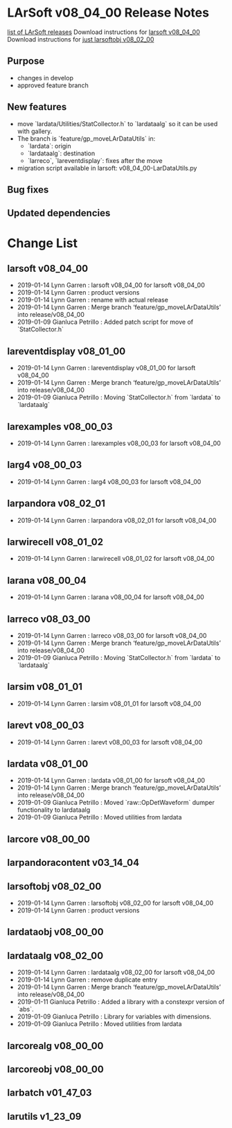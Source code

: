 LArSoft v08_04_00 Release Notes
======================================================================

[list of LArSoft releases](LArSoft_release_list)
Download instructions for [larsoft v08_04_00](http://scisoft.fnal.gov/scisoft/bundles/larsoft/v08_04_00/larsoft-v08_04_00.html)
Download instructions for [just larsoftobj v08_02_00](http://scisoft.fnal.gov/scisoft/bundles/larsoftobj/v08_02_00/larsoftobj-v08_02_00.html)

Purpose
--------------------

-   changes in develop
-   approved feature branch

New features
------------------------------

-   move \`lardata/Utilities/StatCollector.h\` to \`lardataalg\` so it can be used with gallery.
-   The branch is \`feature/gp_moveLArDataUtils\` in:
    -   \`lardata\`: origin
    -   \`lardataalg\`: destination
    -   \`larreco\`, \`lareventdisplay\`: fixes after the move
-   migration script available in larsoft: v08_04_00-LarDataUtils.py

Bug fixes
------------------------

Updated dependencies
----------------------------------------------

Change List
============================

larsoft v08_04_00
------------------------------------------

-   2019-01-14 Lynn Garren : larsoft v08_04_00 for larsoft v08_04_00
-   2019-01-14 Lynn Garren : product versions
-   2019-01-14 Lynn Garren : rename with actual release
-   2019-01-14 Lynn Garren : Merge branch ‘feature/gp_moveLArDataUtils’ into release/v08_04_00
-   2019-01-09 Gianluca Petrillo : Added patch script for move of \`StatCollector.h\`

lareventdisplay v08_01_00
----------------------------------------------------------

-   2019-01-14 Lynn Garren : lareventdisplay v08_01_00 for larsoft v08_04_00
-   2019-01-14 Lynn Garren : Merge branch ‘feature/gp_moveLArDataUtils’ into release/v08_04_00
-   2019-01-09 Gianluca Petrillo : Moving \`StatCollector.h\` from \`lardata\` to \`lardataalg\`

larexamples v08_00_03
--------------------------------------------------

-   2019-01-14 Lynn Garren : larexamples v08_00_03 for larsoft v08_04_00

larg4 v08_00_03
--------------------------------------

-   2019-01-14 Lynn Garren : larg4 v08_00_03 for larsoft v08_04_00

larpandora v08_02_01
------------------------------------------------

-   2019-01-14 Lynn Garren : larpandora v08_02_01 for larsoft v08_04_00

larwirecell v08_01_02
--------------------------------------------------

-   2019-01-14 Lynn Garren : larwirecell v08_01_02 for larsoft v08_04_00

larana v08_00_04
----------------------------------------

-   2019-01-14 Lynn Garren : larana v08_00_04 for larsoft v08_04_00

larreco v08_03_00
------------------------------------------

-   2019-01-14 Lynn Garren : larreco v08_03_00 for larsoft v08_04_00
-   2019-01-14 Lynn Garren : Merge branch ‘feature/gp_moveLArDataUtils’ into release/v08_04_00
-   2019-01-09 Gianluca Petrillo : Moving \`StatCollector.h\` from \`lardata\` to \`lardataalg\`

larsim v08_01_01
----------------------------------------

-   2019-01-14 Lynn Garren : larsim v08_01_01 for larsoft v08_04_00

larevt v08_00_03
----------------------------------------

-   2019-01-14 Lynn Garren : larevt v08_00_03 for larsoft v08_04_00

lardata v08_01_00
------------------------------------------

-   2019-01-14 Lynn Garren : lardata v08_01_00 for larsoft v08_04_00
-   2019-01-14 Lynn Garren : Merge branch ‘feature/gp_moveLArDataUtils’ into release/v08_04_00
-   2019-01-09 Gianluca Petrillo : Moved \`raw::OpDetWaveform\` dumper functionality to lardataalg
-   2019-01-09 Gianluca Petrillo : Moved utilities from lardata

larcore v08_00_00
------------------------------------------

larpandoracontent v03_14_04
--------------------------------------------------------------

larsoftobj v08_02_00
------------------------------------------------

-   2019-01-14 Lynn Garren : larsoftobj v08_02_00 for larsoft v08_04_00
-   2019-01-14 Lynn Garren : product versions

lardataobj v08_00_00
------------------------------------------------

lardataalg v08_02_00
------------------------------------------------

-   2019-01-14 Lynn Garren : lardataalg v08_02_00 for larsoft v08_04_00
-   2019-01-14 Lynn Garren : remove duplicate entry
-   2019-01-14 Lynn Garren : Merge branch ‘feature/gp_moveLArDataUtils’ into release/v08_04_00
-   2019-01-11 Gianluca Petrillo : Added a library with a constexpr version of \`abs\`.
-   2019-01-09 Gianluca Petrillo : Library for variables with dimensions.
-   2019-01-09 Gianluca Petrillo : Moved utilities from lardata

larcorealg v08_00_00
------------------------------------------------

larcoreobj v08_00_00
------------------------------------------------

larbatch v01_47_03
--------------------------------------------

larutils v1_23_09
------------------------------------------
